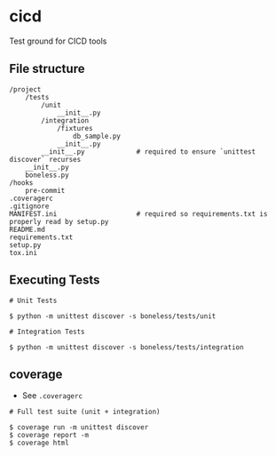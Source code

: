 # cicd

Test ground for CICD tools

## File structure

```
/project
    /tests
        /unit
            __init__.py
        /integration
            /fixtures
                db_sample.py
            __init__.py
        __init__.py             # required to ensure `unittest discover` recurses
    __init__.py
    boneless.py
/hooks
    pre-commit
.coveragerc
.gitignore
MANIFEST.ini                    # required so requirements.txt is properly read by setup.py
README.md
requirements.txt
setup.py
tox.ini
```

## Executing Tests

```
# Unit Tests

$ python -m unittest discover -s boneless/tests/unit
```

```
# Integration Tests

$ python -m unittest discover -s boneless/tests/integration
```

## coverage

* See `.coveragerc`

```
# Full test suite (unit + integration)

$ coverage run -m unittest discover
$ coverage report -m
$ coverage html
```
